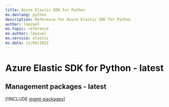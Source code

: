 ```yaml
---
title: Azure Elastic SDK for Python
ms.devlang: python
description: Reference for Azure Elastic SDK for Python
author: lmazuel
ms.topic: reference
ms.author: lmazuel
ms.service: elastic
ms.data: 11/04/2022
---
```

# Azure Elastic SDK for Python - latest

## Management packages - latest
[!INCLUDE [mgmt-packages](elastic-mgmt-index.md)]